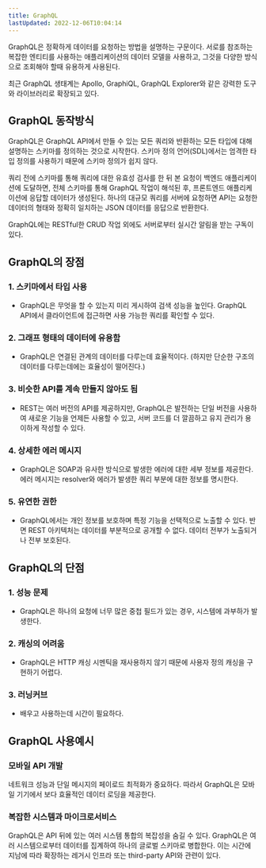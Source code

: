 ```yaml
---
title: GraphQL
lastUpdated: 2022-12-06T10:04:14
---
```


GraphQL은 정확하게 데이터를 요청하는 방법을 설명하는 구문이다. 서로를 참조하는 복잡한 엔티티를 사용하는 애플리케이션의 데이터 모델을 사용하고, 그것을 다양한 방식으로 조회해야 할때 유용하게 사용된다.

최근 GraphQL 생태계는 Apollo, GraphiQL, GraphQL Explorer와 같은 강력한 도구와 라이브러리로 확장되고 있다.

## GraphQL 동작방식

GraphQL은 GraphQL API에서 만들 수 있는 모든 쿼리와 반환하는 모든 타입에 대해 설명하는 스키마를 정의하는 것으로 시작한다. 스키마 정의 언어(SDL)에서는 엄격한 타입 정의를 사용하기 때문에 스키마 정의가 쉽지 않다.

쿼리 전에 스키마를 통해 쿼리에 대한 유효성 검사를 한 뒤 본 요청이 백엔드 애플리케이션에 도달하면, 전체 스키마를 통해 GraphQL 작업이 해석된 후, 프론트엔드 애플리케이션에 응답할 데이터가 생성된다. 하나의 대규모 쿼리를 서버에 요청하면 API는 요청한 데이터의 형태와 정확히 일치하는 JSON 데이터를 응답으로 반환한다.

GraphQL에는 RESTful한 CRUD 작업 외에도 서버로부터 실시간 알림을 받는 구독이 있다.

## GraphQL의 장점

### 1. 스키마에서 타입 사용

- GraphQL은 무엇을 할 수 있는지 미리 게시하여 검색 성능을 높인다. GraphQL API에서 클라이언트에 접근하면 사용 가능한 쿼리를 확인할 수 있다.

### 2. 그래프 형태의 데이터에 유용함

 - GraphQL은 연결된 관계의 데이터를 다루는데 효율적이다. (하지만 단순한 구조의 데이터를 다루는데에는 효율성이 떨어진다.)

### 3. 비슷한 API를 계속 만들지 않아도 됨

 - REST는 여러 버전의 API를 제공하지만, GraphQL은 발전하는 단일 버전을 사용하여 새로운 기능을 언제든 사용할 수 있고, 서버 코드를 더 깔끔하고 유지 관리가 용이하게 작성할 수 있다.

### 4. 상세한 에러 메시지

- GraphQL은 SOAP과 유사한 방식으로 발생한 에러에 대한 세부 정보를 제공한다. 에러 메시지는 resolver와 에러가 발생한 쿼리 부분에 대한 정보를 명시한다.
 
### 5. 유연한 권한

- GraphQL에서는 개인 정보를 보호하며 특정 기능을 선택적으로 노출할 수 있다. 반면 REST 아키텍처는 데이터를 부분적으로 공개할 수 없다. 데이터 전부가 노출되거나 전부 보호된다.

## GraphQL의 단점

### 1. 성능 문제

- GraphQL은 하나의 요청에 너무 많은 중첩 필드가 있는 경우, 시스템에 과부하가 발생한다.

### 2. 캐싱의 어려움

- GraphQL은 HTTP 캐싱 시멘틱을 재사용하지 않기 때문에 사용자 정의 캐싱을 구현하기 어렵다.

### 3. 러닝커브

- 배우고 사용하는데 시간이 필요하다.

## GraphQL 사용예시

### 모바일 API 개발

네트워크 성능과 단일 메시지의 페이로드 최적화가 중요하다. 따라서 GraphQL은 모바일 기기에서 보다 효율적인 데이터 로딩을 제공한다.

### 복잡한 시스템과 마이크로서비스

GraphQL은 API 뒤에 있는 여러 시스템 통합의 복잡성을 숨길 수 있다. GraphQL은 여러 시스템으로부터 데이터를 집계하여 하나의 글로벌 스키마로 병합한다. 이는 시간에 지남에 따라 확장하는 레거시 인프라 또는 third-party API와 관련이 있다.





